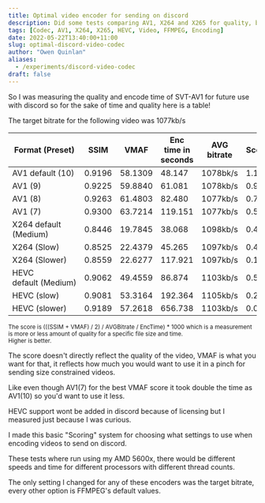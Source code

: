 ```yaml
---
title: Optimal video encoder for sending on discord
description: Did some tests comparing AV1, X264 and X265 for quality, bitrate and encode time.
tags: [Codec, AV1, X264, X265, HEVC, Video, FFMPEG, Encoding]
date: 2022-05-22T13:40:00+11:00
slug: optimal-discord-video-codec
author: "Owen Quinlan"
aliases:
  - /experiments/discord-video-codec
draft: false
---
```


So I was measuring the quality and encode time of SVT-AV1 for future use with discord so for the sake of time and quality here is a table!

The target bitrate for the following video was 1077kb/s

| Format (Preset)       | SSIM   | VMAF    | Enc time in seconds | AVG bitrate | Score |
| --------------------- | ------ | ------- | ------------------- | ----------- | ----- |
| AV1 default (10)      | 0.9196 | 58.1309 | 48.147              | 1078bk/s    | 1.138 |
| AV1 (9)               | 0.9225 | 59.8840 | 61.081              | 1078kb/s    | 0.923 |
| AV1 (8)               | 0.9263 | 61.4803 | 82.480              | 1077kb/s    | 0.703 |
| AV1 (7)               | 0.9300 | 63.7214 | 119.151             | 1077kb/s    | 0.504 |
| X264 default (Medium) | 0.8446 | 19.7845 | 38.068              | 1098kb/s    | 0.494 |
| X264 (Slow)           | 0.8525 | 22.4379 | 45.265              | 1097kb/s    | 0.469 |
| X264 (Slower)         | 0.8559 | 22.6277 | 117.921             | 1097kb/s    | 0.182 |
| HEVC default (Medium) | 0.9062 | 49.4559 | 86.874              | 1103kb/s    | 0.526 |
| HEVC (slow)           | 0.9081 | 53.3164 | 192.364             | 1105kb/s    | 0.255 |
| HEVC (slower)         | 0.9189 | 57.2618 | 656.738             | 1103kb/s    | 0.08  |

<div>
<sub>The score is <quote>(((SSIM + VMAF) / 2) / AVGBitrate / EncTime) * 1000</quote> which is a measurement is more or less amount of quality for a specific file size and time.<br />
Higher is better.</sub>
</div>

The score doesn't directly reflect the quality of the video, VMAF is what you want for that, it reflects how much you would want to use it in a pinch for sending size constrained videos.

Like even though AV1(7) for the best VMAF score it took double the time as AV1(10) so you'd want to use it less.

HEVC support wont be added in discord because of licensing but I measured just because I was curious.

I made this basic "Scoring" system for choosing what settings to use when encoding videos to send on discord.

These tests where run using my AMD 5600x, there would be different speeds and time for different processors with different thread counts.

The only setting I changed for any of these encoders was the target bitrate, every other option is FFMPEG's default values.
